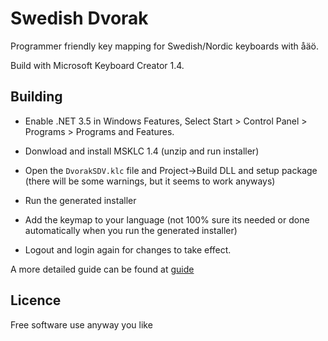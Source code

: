 # Swedish Dvorak

Programmer friendly key mapping for Swedish/Nordic keyboards with åäö.

Build with Microsoft Keyboard Creator 1.4.

## Building

- Enable .NET 3.5 in Windows Features, Select Start > Control Panel > Programs > Programs and Features.
  
- Donwload and install MSKLC 1.4 (unzip and run installer)
- Open the `DvorakSDV.klc` file and Project->Build DLL and setup package (there will be some warnings, but it seems to work anyways) 
- Run the generated installer
- Add the keymap to your language (not 100% sure its needed or done automatically when you run the generated installer)
- Logout and login again for changes to take effect.

A more detailed guide can be found at [guide](https://littletinyfish.com/create-a-new-keyboard-layout-with-the-microsoft-keyboard-layout-creator/)

## Licence

Free software use anyway you like